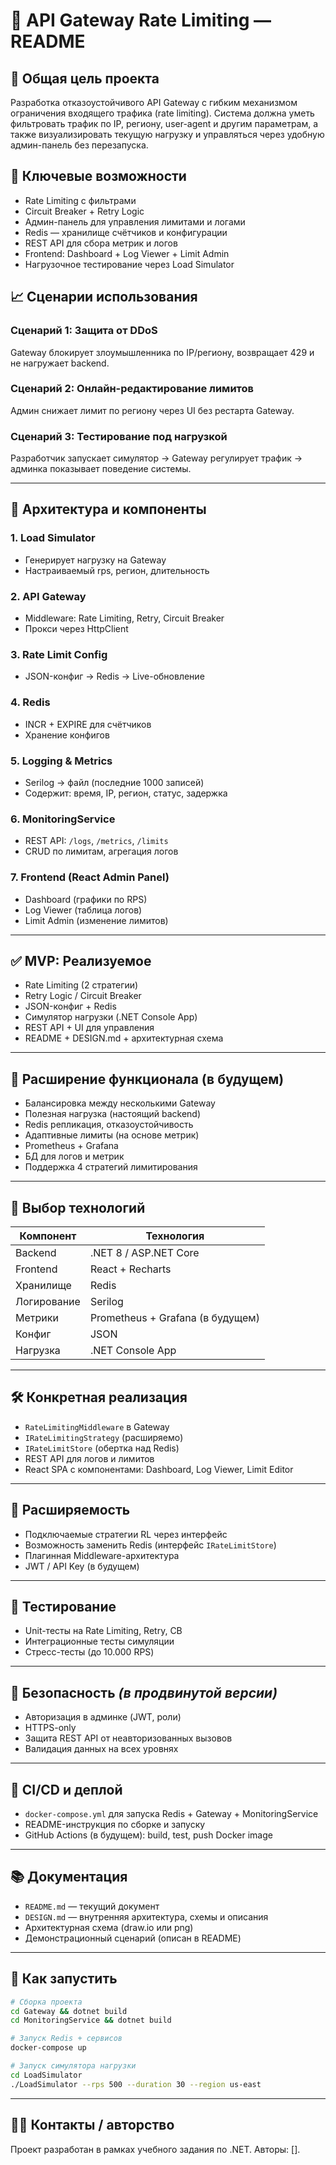 # 📘 API Gateway Rate Limiting — README

## 🧭 Общая цель проекта

Разработка отказоустойчивого API Gateway с гибким механизмом ограничения входящего трафика (rate limiting). Система должна уметь фильтровать трафик по IP, региону, user-agent и другим параметрам, а также визуализировать текущую нагрузку и управляться через удобную админ-панель без перезапуска.

## 📌 Ключевые возможности

- Rate Limiting с фильтрами
- Circuit Breaker + Retry Logic
- Админ-панель для управления лимитами и логами
- Redis — хранилище счётчиков и конфигурации
- REST API для сбора метрик и логов
- Frontend: Dashboard + Log Viewer + Limit Admin
- Нагрузочное тестирование через Load Simulator

## 📈 Сценарии использования

### Сценарий 1: Защита от DDoS

Gateway блокирует злоумышленника по IP/региону, возвращает 429 и не нагружает backend.

### Сценарий 2: Онлайн-редактирование лимитов

Админ снижает лимит по региону через UI без рестарта Gateway.

### Сценарий 3: Тестирование под нагрузкой

Разработчик запускает симулятор → Gateway регулирует трафик → админка показывает поведение системы.

---

## 🧱 Архитектура и компоненты

### 1. Load Simulator

- Генерирует нагрузку на Gateway
- Настраиваемый rps, регион, длительность

### 2. API Gateway

- Middleware: Rate Limiting, Retry, Circuit Breaker
- Прокси через HttpClient

### 3. Rate Limit Config

- JSON-конфиг → Redis → Live-обновление

### 4. Redis

- INCR + EXPIRE для счётчиков
- Хранение конфигов

### 5. Logging & Metrics

- Serilog → файл (последние 1000 записей)
- Содержит: время, IP, регион, статус, задержка

### 6. MonitoringService

- REST API: `/logs`, `/metrics`, `/limits`
- CRUD по лимитам, агрегация логов

### 7. Frontend (React Admin Panel)

- Dashboard (графики по RPS)
- Log Viewer (таблица логов)
- Limit Admin (изменение лимитов)

---

## ✅ MVP: Реализуемое

- Rate Limiting (2 стратегии)
- Retry Logic / Circuit Breaker
- JSON-конфиг + Redis
- Симулятор нагрузки (.NET Console App)
- REST API + UI для управления
- README + DESIGN.md + архитектурная схема

---

## 🚀 Расширение функционала (в будущем)

- Балансировка между несколькими Gateway
- Полезная нагрузка (настоящий backend)
- Redis репликация, отказоустойчивость
- Адаптивные лимиты (на основе метрик)
- Prometheus + Grafana
- БД для логов и метрик
- Поддержка 4 стратегий лимитирования

---

## 🧠 Выбор технологий

| Компонент   | Технология                       |
| ----------- | -------------------------------- |
| Backend     | .NET 8 / ASP.NET Core            |
| Frontend    | React + Recharts                 |
| Хранилище   | Redis                            |
| Логирование | Serilog                          |
| Метрики     | Prometheus + Grafana (в будущем) |
| Конфиг      | JSON                             |
| Нагрузка    | .NET Console App                 |

---

## 🛠 Конкретная реализация

- `RateLimitingMiddleware` в Gateway
- `IRateLimitingStrategy` (расширяемо)
- `IRateLimitStore` (обертка над Redis)
- REST API для логов и лимитов
- React SPA с компонентами: Dashboard, Log Viewer, Limit Editor

---

## 🧩 Расширяемость

- Подключаемые стратегии RL через интерфейс
- Возможность заменить Redis (интерфейс `IRateLimitStore`)
- Плагинная Middleware-архитектура
- JWT / API Key (в будущем)

---

## 🧪 Тестирование

- Unit-тесты на Rate Limiting, Retry, CB
- Интеграционные тесты симуляции
- Стресс-тесты (до 10.000 RPS)

---

## 🔐 Безопасность *(в продвинутой версии)*

- Авторизация в админке (JWT, роли)
- HTTPS-only
- Защита REST API от неавторизованных вызовов
- Валидация данных на всех уровнях

---

## 🚀 CI/CD и деплой

- `docker-compose.yml` для запуска Redis + Gateway + MonitoringService
- README-инструкция по сборке и запуску
- GitHub Actions (в будущем): build, test, push Docker image

---

## 📚 Документация

- `README.md` — текущий документ
- `DESIGN.md` — внутренняя архитектура, схемы и описания
- Архитектурная схема (draw\.io или png)
- Демонстрационный сценарий (описан в README)

---

## 🔧 Как запустить

```bash
# Сборка проекта
cd Gateway && dotnet build
cd MonitoringService && dotnet build

# Запуск Redis + сервисов
docker-compose up

# Запуск симулятора нагрузки
cd LoadSimulator
./LoadSimulator --rps 500 --duration 30 --region us-east
```

---

## 🧑‍💻 Контакты / авторство

Проект разработан в рамках учебного задания по .NET. Авторы: [].

